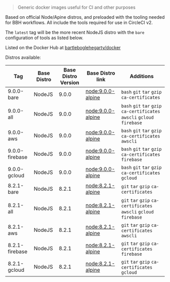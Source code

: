 > Generic docker images useful for CI and other purposes

Based on official Node/Apine distros, and preloaded with the tooling needed for BBH workflows. All include the tools required for use in CircleCI v2.

The `latest` tag will be the more recent NodeJS distro with the `bare` configuration of tools as listed below.

Listed on the Docker Hub at [bartleboglehegarty/docker](https://hub.docker.com/r/bartleboglehegarty/docker/)

Distros available:

| Tag | Base Distro | Base Distro Version | Base Distro link | Additions |
| --- | --- | --- | --- | --- |
| 9.0.0-bare | NodeJS | 9.0.0 | [node:9.0.0-alpine](https://hub.docker.com/_/node/) | `bash` `git` `tar` `gzip` `ca-certificates` |
| 9.0.0-all | NodeJS | 9.0.0 | [node:9.0.0-alpine](https://hub.docker.com/_/node/) | `bash` `git` `tar` `gzip` `ca-certificates` `awscli` `gcloud` `firebase` |
| 9.0.0-aws | NodeJS | 9.0.0 | [node:9.0.0-alpine](https://hub.docker.com/_/node/) | `bash` `git` `tar` `gzip` `ca-certificates` `awscli` |
| 9.0.0-firebase | NodeJS | 9.0.0 | [node:9.0.0-alpine](https://hub.docker.com/_/node/) | `bash` `git` `tar` `gzip` `ca-certificates` `firebase` |
| 9.0.0-gcloud | NodeJS | 9.0.0 | [node:9.0.0-alpine](https://hub.docker.com/_/node/) | `bash` `git` `tar` `gzip` `ca-certificates` `gcloud` |
| 8.2.1-bare | NodeJS | 8.2.1 | [node:8.2.1-alpine](https://hub.docker.com/_/node/) | `git` `tar` `gzip` `ca-certificates` |
| 8.2.1-all | NodeJS | 8.2.1 | [node:8.2.1-alpine](https://hub.docker.com/_/node/) | `git` `tar` `gzip` `ca-certificates` `awscli` `gcloud` `firebase` |
| 8.2.1-aws | NodeJS | 8.2.1 | [node:8.2.1-alpine](https://hub.docker.com/_/node/) | `git` `tar` `gzip` `ca-certificates` `awscli` |
| 8.2.1-firebase | NodeJS | 8.2.1 | [node:8.2.1-alpine](https://hub.docker.com/_/node/) | `git` `tar` `gzip` `ca-certificates` `firebase` |
| 8.2.1-gcloud | NodeJS | 8.2.1 | [node:8.2.1-alpine](https://hub.docker.com/_/node/) | `git` `tar` `gzip` `ca-certificates` `gcloud` |

